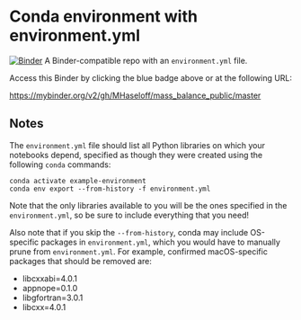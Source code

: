# Conda environment with environment.yml

[![Binder](https://mybinder.org/badge_logo.svg)](https://mybinder.org/v2/gh/MHaseloff/mass_balance_public/master)
A Binder-compatible repo with an `environment.yml` file.

Access this Binder by clicking the blue badge above or at the following URL:

https://mybinder.org/v2/gh/MHaseloff/mass_balance_public/master

## Notes
The `environment.yml` file should list all Python libraries on which your notebooks
depend, specified as though they were created using the following `conda` commands:

```
conda activate example-environment
conda env export --from-history -f environment.yml
```

Note that the only libraries available to you will be the ones specified in
the `environment.yml`, so be sure to include everything that you need! 

Also note that if you skip the `--from-history`, conda may include OS-specific
packages in `environment.yml`, which you would have to manually prune from
`environment.yml`.  For example, confirmed macOS-specific packages that should
be removed are:

* libcxxabi=4.0.1
* appnope=0.1.0
* libgfortran=3.0.1
* libcxx=4.0.1
